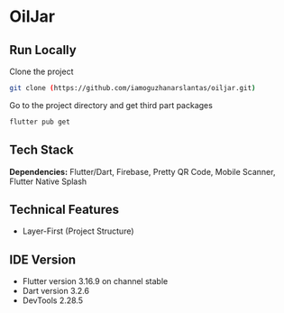 # OilJar

## Run Locally

Clone the project

```bash
git clone (https://github.com/iamoguzhanarslantas/oiljar.git)
```

Go to the project directory and get third part packages

```bash
flutter pub get
```

## Tech Stack

**Dependencies:** Flutter/Dart, Firebase, Pretty QR Code, Mobile Scanner, Flutter Native Splash

## Technical Features

- Layer-First (Project Structure)

## IDE Version

- Flutter version 3.16.9 on channel stable
- Dart version 3.2.6
- DevTools 2.28.5
